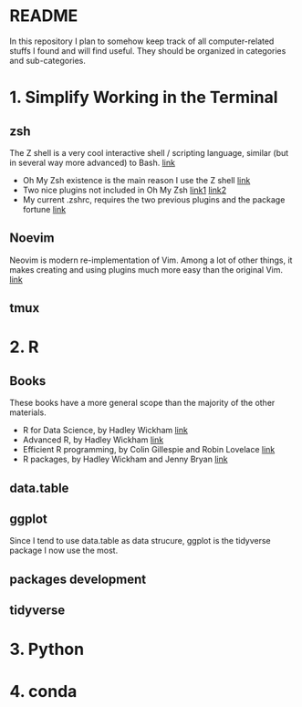 # README 

In this repository I plan to somehow keep track of all computer-related stuffs I found 
and will find useful. They should be organized in categories and sub-categories. 

# 1. Simplify Working in the Terminal 

## zsh
The Z shell is a very cool interactive shell / scripting language, similar 
(but in several way more advanced) to Bash. [link](http://zsh.sourceforge.net/)

- Oh My Zsh existence is the main reason I use the Z shell 
[link](https://ohmyz.sh/)    
- Two nice plugins not included in Oh My Zsh 
[link1](https://github.com/zsh-users/zsh-syntax-highlighting) 
[link2](https://github.com/zsh-users/zsh-autosuggestions)    
- My current .zshrc, requires the two previous plugins and the package fortune 
[link](https://github.com/SinomeM/DotFilesEtc/blob/master/.zshrc)    

## Noevim 
Neovim is modern re-implementation of Vim. Among a lot of other things, it makes 
creating and using plugins much more easy than the original Vim. [link](https://neovim.io/)

## tmux 

# 2. R

## Books 
These books have a more general scope than the majority of the other materials.

- R for Data Science, by Hadley Wickham [link](https://r4ds.had.co.nz/)    
- Advanced R, by Hadley Wickham [link](https://adv-r.hadley.nz/index.html)    
- Efficient R programming, by Colin Gillespie and Robin Lovelace 
[link](https://csgillespie.github.io/efficientR/index.html)    
- R packages, by Hadley Wickham and Jenny Bryan [link](https://r-pkgs.org/)     

## data.table 

## ggplot 
Since I tend to use data.table as data strucure, ggplot is the tidyverse package I
now use the most.

## packages development 

## tidyverse 

# 3. Python 

# 4. conda 

